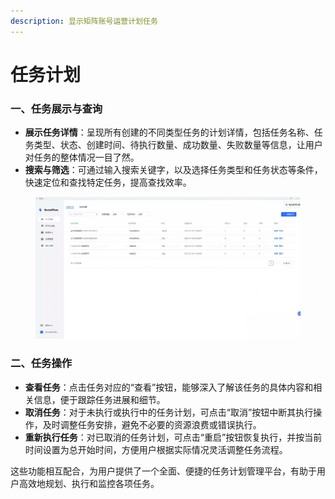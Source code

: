 ```yaml
---
description: 显示矩阵账号运营计划任务
---
```


# 任务计划

### 一、任务展示与查询

* **展示任务详情**：呈现所有创建的不同类型任务的计划详情，包括任务名称、任务类型、状态、创建时间、待执行数量、成功数量、失败数量等信息，让用户对任务的整体情况一目了然。
* **搜索与筛选**：可通过输入搜索关键字，以及选择任务类型和任务状态等条件，快速定位和查找特定任务，提高查找效率。

<figure><img src="../../.gitbook/assets/image (22).png" alt=""><figcaption></figcaption></figure>

### 二、任务操作

* **查看任务**：点击任务对应的“查看”按钮，能够深入了解该任务的具体内容和相关信息，便于跟踪任务进展和细节。
* **取消任务**：对于未执行或执行中的任务计划，可点击“取消”按钮中断其执行操作，及时调整任务安排，避免不必要的资源浪费或错误执行。
* **重新执行任务**：对已取消的任务计划，可点击“重启”按钮恢复执行，并按当前时间设置为总开始时间，方便用户根据实际情况灵活调整任务流程。

这些功能相互配合，为用户提供了一个全面、便捷的任务计划管理平台，有助于用户高效地规划、执行和监控各项任务。
